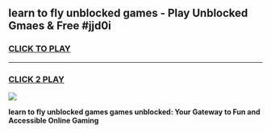 
## learn to fly unblocked games - Play Unblocked Gmaes & Free #jjd0i
<h3>
<a href="https://news.freeplayer.one?title=learn_to_fly_unblocked_games&ref=03M">CLICK TO PLAY</a></h3>
<hr>

<h3>
<a href="https://news.freeplayer.one?title=learn_to_fly_unblocked_games&ref=03M">CLICK 2 PLAY</a>
  
</h3>

<a href="https://news.freeplayer.one?title=learn_to_fly_unblocked_games&ref=03M"><img src="https://clearcache.store/games.png"></a>


**learn to fly unblocked games games unblocked: Your Gateway to Fun and Accessible Online Gaming**
